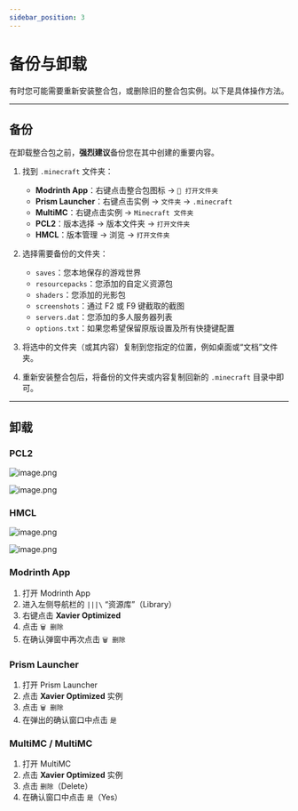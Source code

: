 ```yaml
---
sidebar_position: 3
---
```


# 备份与卸载

有时您可能需要重新安装整合包，或删除旧的整合包实例。以下是具体操作方法。

---

## 备份

在卸载整合包之前，**强烈建议**备份您在其中创建的重要内容。

1. 找到 `.minecraft` 文件夹：
    - **Modrinth App**：右键点击整合包图标 → `📂 打开文件夹`
    - **Prism Launcher**：右键点击实例 → `文件夹` → `.minecraft`
    - **MultiMC**：右键点击实例 → `Minecraft 文件夹`
    - **PCL2**：版本选择 → 版本文件夹 → `打开文件夹`
    - **HMCL**：版本管理 → 浏览 → `打开文件夹`

2. 选择需要备份的文件夹：
    - `saves`：您本地保存的游戏世界
    - `resourcepacks`：您添加的自定义资源包
    - `shaders`：您添加的光影包
    - `screenshots`：通过 F2 或 F9 键截取的截图
    - `servers.dat`：您添加的多人服务器列表
    - `options.txt`：如果您希望保留原版设置及所有快捷键配置

3. 将选中的文件夹（或其内容）复制到您指定的位置，例如桌面或“文档”文件夹。

4. 重新安装整合包后，将备份的文件夹或内容复制回新的 `.minecraft` 目录中即可。

---

## 卸载

### PCL2

![image.png](https://s2.loli.net/2025/09/25/tlj2dzBPVa8eIvx.png)

![image.png](https://s2.loli.net/2025/09/25/Y5xLWJ32kF7lPsN.png)

### HMCL

![image.png](https://s2.loli.net/2025/09/25/F9ZvpCTK48xNgHk.png)

![image.png](https://s2.loli.net/2025/09/25/cIY3FPMiL7xoyTs.png)

### Modrinth App

1. 打开 Modrinth App
2. 进入左侧导航栏的 `|||\` “资源库”（Library）
3. 右键点击 **Xavier Optimized**
4. 点击 `🗑️ 删除`
5. 在确认弹窗中再次点击 `🗑️ 删除`

### Prism Launcher

1. 打开 Prism Launcher
2. 点击 **Xavier Optimized** 实例
3. 点击 `🗑️ 删除`
4. 在弹出的确认窗口中点击 `是`

### MultiMC / MultiMC

1. 打开 MultiMC
2. 点击 **Xavier Optimized** 实例
3. 点击 `删除`（Delete）
4. 在确认窗口中点击 `是`（Yes）